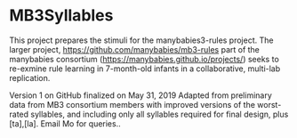 # MB3Syllables
This project prepares the stimuli for the manybabies3-rules project. The larger project, https://github.com/manybabies/mb3-rules part of the manybabies consortium (https://manybabies.github.io/projects/) seeks to re-exmine rule learning in 7-month-old infants in a collaborative, multi-lab replication. 

Version 1 on GitHub finalized on May 31, 2019
Adapted from preliminary data from MB3 consortium members with improved versions of the worst-rated syllables, and including only all syllables required for final design, plus [ta],[la].
Email Mo for queries..
